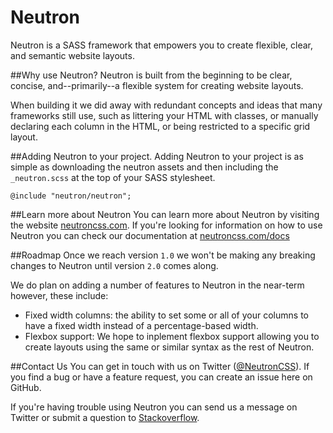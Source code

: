 # Neutron
Neutron is a SASS framework that empowers you to create flexible, clear, and semantic website layouts.

##Why use Neutron?
Neutron is built from the beginning to be clear, concise, and--primarily--a flexible system for creating website layouts.

When building it we did away with redundant concepts and ideas that many frameworks still use, such as littering your HTML with classes, or manually declaring each column in the HTML, or being restricted to a specific grid layout.

##Adding Neutron to your project.
Adding Neutron to your project is as simple as downloading the neutron assets and then including the `_neutron.scss` at the top of your SASS stylesheet.

	@include "neutron/neutron";

##Learn more about Neutron
You can learn more about Neutron by visiting the website <a href="http://neutroncss.com/">neutroncss.com</a>. If you're looking for information on how to use Neutron you can check our documentation at <a href="http://neutroncss.com/docs/">neutroncss.com/docs</a>

##Roadmap
Once we reach version `1.0` we won't be making any breaking changes to Neutron until version `2.0` comes along.

We do plan on adding a number of features to Neutron in the near-term however, these include:

* Fixed width columns: the ability to set some or all of your columns to have a fixed width instead of a percentage-based width.
* Flexbox support: We hope to inplement flexbox support allowing you to create layouts using the same or similar syntax as the rest of Neutron.

##Contact Us
You can get in touch with us on Twitter (<a href="https://twitter.com/NeutronCSS">@NeutronCSS</a>). If you find a bug or have a feature request, you can create an issue here on GitHub.

If you're having trouble using Neutron you can send us a message on Twitter or submit a question to <a href="http://stackoverflow.com/questions/tagged/neutron">Stackoverflow</a>.

